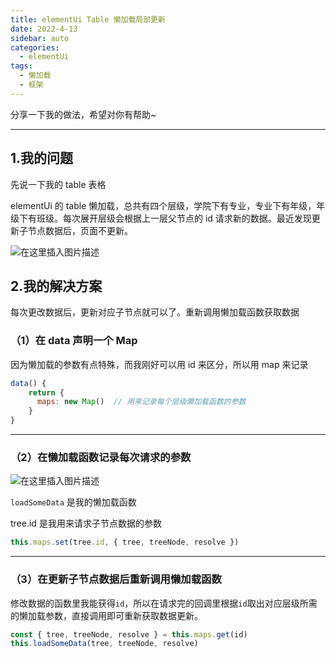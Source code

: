 ```yaml
---
title: elementUi Table 懒加载局部更新
date: 2022-4-13
sidebar: auto
categories:
  - elementUi
tags:
  - 懒加载
  - 框架
---
```


分享一下我的做法，希望对你有帮助~

<hr />

## 1.我的问题

先说一下我的 table 表格

elementUi 的 table 懒加载，总共有四个层级，学院下有专业，专业下有年级，年级下有班级。每次展开层级会根据上一层父节点的 id 请求新的数据。最近发现更新子节点数据后，页面不更新。

![在这里插入图片描述](https://img-blog.csdnimg.cn/59d6f6a8909345a69b9d5511aa6ed7ae.png)

## 2.我的解决方案

每次更改数据后，更新对应子节点就可以了。重新调用懒加载函数获取数据

### （1）在 data 声明一个 Map

因为懒加载的参数有点特殊，而我刚好可以用 id 来区分，所以用 map 来记录

```js
data() {
    return {
      maps: new Map()  // 用来记录每个层级懒加载函数的参数
    }
}
```

<hr />

### （2）在懒加载函数记录每次请求的参数

![在这里插入图片描述](https://img-blog.csdnimg.cn/5f450ebe9ac1496aa3c05fc6131b93b3.png)

`loadSomeData` 是我的懒加载函数

tree.id 是我用来请求子节点数据的参数

```js
this.maps.set(tree.id, { tree, treeNode, resolve })
```

<hr />

### （3）在更新子节点数据后重新调用懒加载函数

修改数据的函数里我能获得`id`，所以在请求完的回调里根据`id`取出对应层级所需的懒加载参数，直接调用即可重新获取数据更新。

```js
const { tree, treeNode, resolve } = this.maps.get(id)
this.loadSomeData(tree, treeNode, resolve)
```
